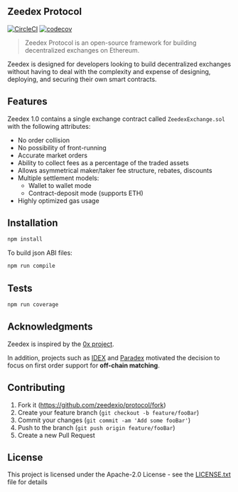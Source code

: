 ## Zeedex Protocol

[![CircleCI](https://circleci.com/gh/ZeedexProtocol/protocol/tree/master.svg?style=svg)](https://circleci.com/gh/ZeedexProtocol/protocol/tree/master)
[![codecov](https://codecov.io/gh/ZeedexProtocol/protocol/branch/master/graph/badge.svg)](https://codecov.io/gh/ZeedexProtocol/protocol)


> Zeedex Protocol is an open-source framework for building decentralized exchanges on Ethereum.



Zeedex is designed for developers looking to build decentralized exchanges without having to deal with the complexity and expense of designing, deploying, and securing their own smart contracts.

## Features

Zeedex 1.0 contains a single exchange contract called `ZeedexExchange.sol` with the following attributes:

* No order collision
* No possibility of front-running
* Accurate market orders
* Ability to collect fees as a percentage of the traded assets
* Allows asymmetrical maker/taker fee structure, rebates, discounts
* Multiple settlement models:
  * Wallet to wallet mode
  * Contract-deposit mode (supports ETH)
* Highly optimized gas usage

## Installation

```bash
npm install
```
To build json ABI files:

```bash
npm run compile
```

## Tests

```bash
npm run coverage
```

## Acknowledgments

Zeedex is inspired by the [0x project](https://github.com/0xProject).

In addition, projects such as [IDEX](https://github.com/AuroraDAO/idex) and [Paradex](https://github.com/ParadexRelayer) motivated the decision to focus on first order support for **off-chain matching**.


## Contributing

1. Fork it (<https://github.com/zeedexio/protocol/fork>)
2. Create your feature branch (`git checkout -b feature/fooBar`)
3. Commit your changes (`git commit -am 'Add some fooBar'`)
4. Push to the branch (`git push origin feature/fooBar`)
5. Create a new Pull Request

## License

This project is licensed under the Apache-2.0 License - see the [LICENSE.txt](LICENSE.txt) file for details